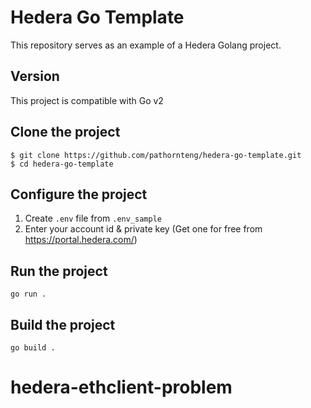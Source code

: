 # Hedera Go Template

This repository serves as an example of a Hedera Golang project.

## Version

This project is compatible with Go v2

## Clone the project

```
$ git clone https://github.com/pathornteng/hedera-go-template.git
$ cd hedera-go-template
```

## Configure the project

1. Create `.env` file from `.env_sample`
2. Enter your account id & private key (Get one for free from https://portal.hedera.com/)

## Run the project

```
go run .
```

## Build the project

```
go build .
```
# hedera-ethclient-problem
